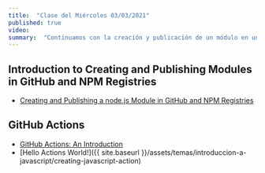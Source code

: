 ```yaml
---
title:  "Clase del Miércoles 03/03/2021"
published: true
video: 
summary:  "Continuamos con la creación y publicación de un módulo en un Registry y nos introduciremos en las GitHub Actions"  
---
```



## Introduction to Creating and Publishing  Modules in GitHub and NPM Registries

* [Creating and Publishing a node.js Module in GitHub and NPM Registries]({{site.baseurl}}/assets/temas/introduccion-a-javascript/creating-and-publishing-npm-module#scopes-and-registries)

## GitHub Actions

* [GitHub Actions: An Introduction]({{site.baseurl}}/assets/temas/introduccion-a-javascript/github-actions)
* [Hello Actions World!]({{ site.baseurl }}/assets/temas/introduccion-a-javascript/creating-javascript-action)